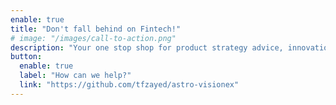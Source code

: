 ```yaml
---
enable: true
title: "Don't fall behind on Fintech!"
# image: "/images/call-to-action.png"
description: "Your one stop shop for product strategy advice, innovation consulting, and investment due diligence.<b  r/>Contact us today to future-proof your business."
button:
  enable: true
  label: "How can we help?"
  link: "https://github.com/tfzayed/astro-visionex"
---
```

